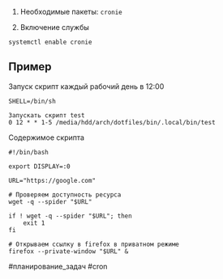 1. Необходимые пакеты: `cronie`

2. Включение службы
~~~~
systemctl enable cronie
~~~~

## Пример

Запуск скрипт каждый рабочий день в 12:00
~~~~
SHELL=/bin/sh

Запускать скрипт test
0 12 * * 1-5 /media/hdd/arch/dotfiles/bin/.local/bin/test
~~~~

Содержимое скрипта
~~~~
#!/bin/bash

export DISPLAY=:0

URL="https://google.com"

# Проверяем доступность ресурса
wget -q --spider "$URL"

if ! wget -q --spider "$URL"; then
    exit 1
fi

# Открываем ссылку в firefox в приватном режиме
firefox --private-window "$URL" &
~~~~


#планирование_задач #cron